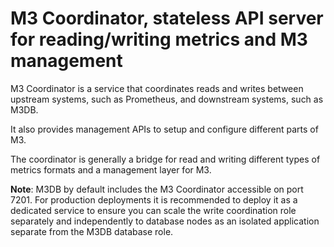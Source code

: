 # M3 Coordinator, stateless API server for reading/writing metrics and M3 management

M3 Coordinator is a service that coordinates reads and writes between upstream systems, such as Prometheus, and downstream systems, such as M3DB. 

It also provides management APIs to setup and configure different parts of M3.

The coordinator is generally a bridge for read and writing different types of metrics formats and a management layer for M3.

**Note**: M3DB by default includes the M3 Coordinator accessible on port 7201. 
For production deployments it is recommended to deploy it as a 
dedicated service to ensure you can scale the write coordination role separately 
and independently to database nodes as an isolated application separate from 
the M3DB database role.
